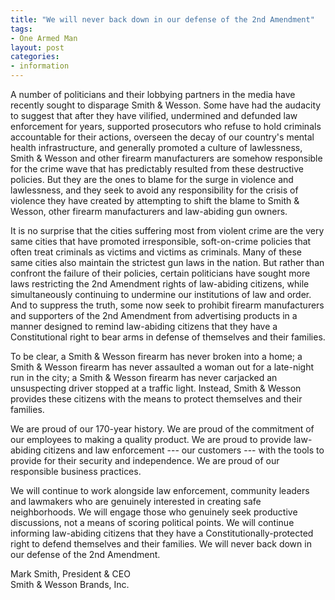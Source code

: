 ```yaml
---
title: "We will never back down in our defense of the 2nd Amendment"
tags:
- One Armed Man
layout: post
categories:
- information
---
```


A number of politicians and their lobbying partners in the media have recently sought to disparage Smith & Wesson. Some have had the audacity to suggest that after they have vilified, undermined and defunded law enforcement for years, supported prosecutors who refuse to hold criminals accountable for their actions, overseen the decay of our country's mental health infrastructure, and generally promoted a culture of lawlessness, Smith & Wesson and other firearm manufacturers are somehow responsible for the crime wave that has predictably resulted from these destructive policies. But they are the ones to blame for the surge in violence and lawlessness, and they seek to avoid any responsibility for the crisis of violence they have created by attempting to shift the blame to Smith & Wesson, other firearm manufacturers and law-abiding gun owners.

It is no surprise that the cities suffering most from violent crime are the very same cities that have promoted irresponsible, soft-on-crime policies that often treat criminals as victims and victims as criminals. Many of these same cities also maintain the strictest gun laws in the nation. But rather than confront the failure of their policies, certain politicians have sought more laws restricting the 2nd Amendment rights of law-abiding citizens, while simultaneously continuing to undermine our institutions of law and order. And to suppress the truth, some now seek to prohibit firearm manufacturers and supporters of the 2nd Amendment from advertising products in a manner designed to remind law-abiding citizens that they have a Constitutional right to bear arms in defense of themselves and their families.

To be clear, a Smith & Wesson firearm has never broken into a home; a Smith & Wesson firearm has never assaulted a woman out for a late-night run in the city; a Smith & Wesson firearm has never carjacked an unsuspecting driver stopped at a traffic light. Instead, Smith & Wesson provides these citizens with the means to protect themselves and their families.

We are proud of our 170-year history. We are proud of the commitment of our employees to making a quality product. We are proud to provide law-abiding citizens and law enforcement --- our customers --- with the tools to provide for their security and independence. We are proud of our responsible business practices.

We will continue to work alongside law enforcement, community leaders and lawmakers who are genuinely interested in creating safe neighborhoods. We will engage those who genuinely seek productive discussions, not a means of scoring political points. We will continue informing law-abiding citizens that they have a Constitutionally-protected right to defend themselves and their families. We will never back down in our defense of the 2nd Amendment.

Mark Smith, President & CEO  
Smith & Wesson Brands, Inc.